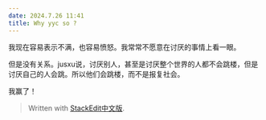 ```yaml
---
date: 2024.7.26 11:41
title: Why yyc so ?
---
```


我现在容易表示不满，也容易愤怒。我常常不愿意在讨厌的事情上看一眼。

但是没有关系。jusxu说，讨厌别人，甚至是讨厌整个世界的人都不会跳楼，但是讨厌自己的人会跳。所以他们会跳楼，而不是报复社会。

我赢了！


> Written with [StackEdit中文版](https://stackedit.cn/).
<!--stackedit_data:
eyJoaXN0b3J5IjpbMTk0NjkyMTA2NV19
-->